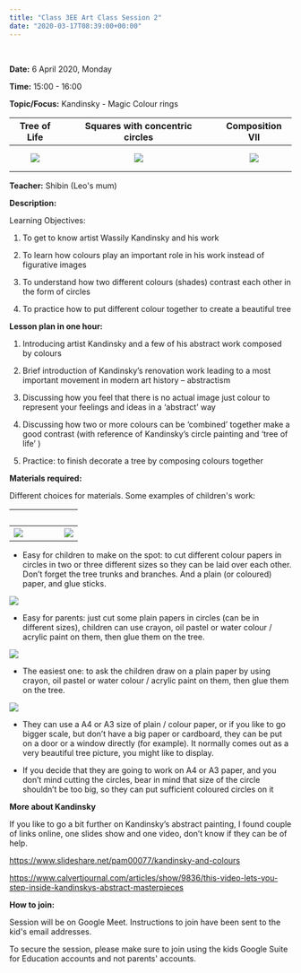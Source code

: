 ```yaml
---
title: "Class 3EE Art Class Session 2"
date: "2020-03-17T08:39:00+00:00"
---
```


&nbsp;

**Date:** 6 April 2020, Monday

**Time:** 15:00 - 16:00

**Topic/Focus:** Kandinsky - Magic Colour rings

**Tree of Life** | &nbsp; &nbsp; | **Squares with concentric circles** | &nbsp; &nbsp; | **Composition VII**
:---: | :---: | :---: | :---: | :---:
![](/images/treeLife.jpg) | &nbsp; &nbsp; | [![](/images/colorStudy.jpg)](https://www.wikiart.org/en/wassily-kandinsky/color-study-squares-with-concentric-circles-1913) | &nbsp; &nbsp; | [![](/images/compositionVII.jpg)](https://www.wikiart.org/en/wassily-kandinsky/study-for-composition-vii-1913)

**Teacher:** Shibin (Leo's mum)

**Description:**

Learning Objectives:

1. To get to know artist Wassily Kandinsky and his work

2. To learn how colours play an important role in his work instead of figurative images  

3. To understand how two different colours (shades) contrast each other in the form of circles

4. To practice how to put different colour together to create a beautiful tree
 
**Lesson plan in one hour:** 

1. Introducing artist Kandinsky and a few of his abstract work composed by colours 

2. Brief introduction of Kandinsky’s renovation work leading to a most important movement in modern art history – abstractism 

3. Discussing how you feel that there is no actual image just colour to represent your feelings and ideas in a ‘abstract’ way

4. Discussing how two or more colours can be ‘combined’ together make a good contrast (with reference of Kandinsky’s circle painting and ‘tree of life’ )

5. Practice: to finish decorate a tree by composing colours together 

**Materials required:**

Different choices for materials. Some examples of children's work:

&nbsp; &nbsp; | &nbsp; &nbsp; | &nbsp; &nbsp; | &nbsp; &nbsp;
:---: | :---: | :---: | :---:
![](/images/kandinsky1.png) | &nbsp; &nbsp; | &nbsp; &nbsp; | ![](/images/kandinsky2.png)

* Easy for children to make on the spot: to cut different colour papers in circles in two or three different sizes so they can be laid over each other. Don’t forget the tree trunks and branches. And a plain (or coloured) paper, and glue sticks.

![](/images/kandinsky3.png)

* Easy for parents: just cut some plain papers in circles (can be in different sizes), children can use crayon, oil pastel or water colour / acrylic paint on them, then glue them on the tree.

![](/images/kandinsky4.png)

* The easiest one: to ask the children draw on a plain paper by using crayon, oil pastel or water colour / acrylic paint on them, then glue them on the tree.

![](/images/kandinsky5.png)

* They can use a A4 or A3 size of plain / colour paper, or if you like to go bigger scale, but don’t have a big paper or cardboard, they can be put on a door or a window directly (for example). It normally comes out as a very beautiful tree picture, you might like to display. 

* If you decide that they are going to work on A4 or A3 paper, and you don’t mind cutting the circles, bear in mind that size of the circle shouldn’t be too big, so they can put sufficient coloured circles on it

**More about Kandinsky**

If you like to go a bit further on Kandinsky’s abstract painting, I found couple of links online, one slides show and one video, don’t know if they can be of help. 

https://www.slideshare.net/pam00077/kandinsky-and-colours

https://www.calvertjournal.com/articles/show/9836/this-video-lets-you-step-inside-kandinskys-abstract-masterpieces

**How to join:**

Session will be on Google Meet. Instructions to join have been sent to the kid's email addresses.

To secure the session, please make sure to join using the kids Google Suite for Education accounts and not parents' accounts.

<br/>
<br/>


 